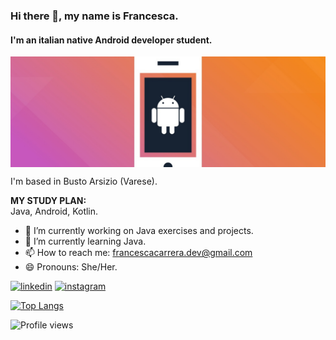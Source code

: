 ### Hi there 👋, my name is Francesca.
#### I'm an italian native Android developer student.
<img align="center" src="https://github.com/Francesca-Carrera/Francesca-Carrera/blob/main/bannerGithub2.png" width=600px; />

I'm based in Busto Arsizio (Varese).
<br>

**MY STUDY PLAN:** <br>
Java, Android, Kotlin. <br>

- 🔭 I’m currently working on Java exercises and projects. 
- 🌱 I’m currently learning Java.
- 📫 How to reach me: francescacarrera.dev@gmail.com 
- 😄 Pronouns: She/Her.

[<img src='https://cdn.jsdelivr.net/npm/simple-icons@3.0.1/icons/linkedin.svg' alt='linkedin' height='40'>](https://www.linkedin.com/in/francesca-c13051988/)  [<img src='https://cdn.jsdelivr.net/npm/simple-icons@3.0.1/icons/instagram.svg' alt='instagram' height='40'>](https://www.instagram.com/carrera_francesca/) 

[![Top Langs](https://github-readme-stats.vercel.app/api/top-langs/?username=Francesca-Carrera)](https://github.com/anuraghazra/github-readme-stats)

![Profile views](https://gpvc.arturio.dev/Francesca-Carrera)  
